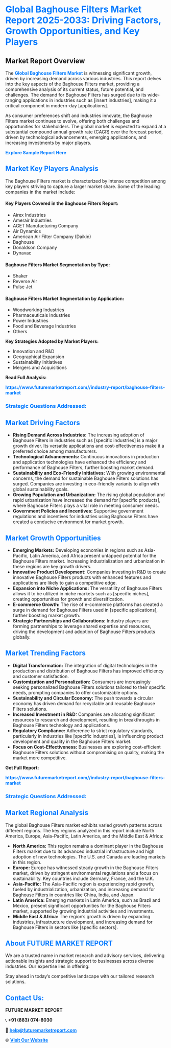 <h1 style="color: #007BFF;">Global Baghouse Filters Market Report 2025-2033: Driving Factors, Growth Opportunities, and Key Players</h1>

<section id="overview">
<h2>Market Report Overview</h2>
<p>The <a href="https://www.futuremarketreport.com//industry-report/baghouse-filters-market" style="color: #007BFF; text-decoration: none;"><strong>Global Baghouse Filters Market</strong></a> is witnessing significant growth, driven by increasing demand across various industries. This report delves into the key aspects of the Baghouse Filters market, providing a comprehensive analysis of its current status, future potential, and challenges. The demand for Baghouse Filters has surged due to its wide-ranging applications in industries such as [insert industries], making it a critical component in modern-day [applications].</p>
<p>As consumer preferences shift and industries innovate, the Baghouse Filters market continues to evolve, offering both challenges and opportunities for stakeholders. The global market is expected to expand at a substantial compound annual growth rate (CAGR) over the forecast period, driven by technological advancements, emerging applications, and increasing investments by major players.</p>
</section>

<section id="overview">
<p><a href="https://www.futuremarketreport.com//request-sample/reportId=63980" style="color: #007BFF; text-decoration: none;"><strong>Explore Sample Report Here</strong></a></p>
</section>

<section id="key-players">
<h2 style="color: #007BFF;">Market Key Players Analysis</h2>
<p>The Baghouse Filters market is characterized by intense competition among key players striving to capture a larger market share. Some of the leading companies in the market include:</p>
<h4>Key Players Covered in the Baghouse Filters Report:</h4>
<ul><li>Airex Industries</li><li>Amerair Industries</li><li>AGET Manufacturing Company</li><li>Air Dynamics</li><li>American Air Filter Company (Daikin)</li><li>Baghouse</li><li>Donaldson Company</li><li>Dynavac</li></ul>
<h4>Baghouse Filters Market Segmentation by Type:</h4>
<ul><li>Shaker</li><li>Reverse Air</li><li>Pulse Jet</li></ul>

<h4>Baghouse Filters Market Segmentation by Application:</h4>
<ul><li>Woodworking Industries</li><li>Pharmaceuticals Industries</li><li>Power Industries</li><li>Food and Beverage Industries</li><li>Others</li></ul>
<p><strong>Key Strategies Adopted by Market Players:</strong></p>
<ul>
<li>Innovation and R&D</li>
<li>Geographical Expansion</li>
<li>Sustainability Initiatives</li>
<li>Mergers and Acquisitions</li>
</ul>
</section>

<section>
<p><strong>Read Full Analysis: </strong></p><a href="https://www.futuremarketreport.com//industry-report/baghouse-filters-market" style="color: #007BFF; text-decoration: none;"><strong>https://www.futuremarketreport.com//industry-report/baghouse-filters-market</strong></a>
<h3 style="color: #007BFF;">Strategic Questions Addressed:</h3>
</section>

<section id="driving-factors">
<h2 style="color: #007BFF;">Market Driving Factors</h2>
<ul>
<li><strong>Rising Demand Across Industries:</strong> The increasing adoption of Baghouse Filters in industries such as [specific industries] is a major growth driver. Its versatile applications and cost-effectiveness make it a preferred choice among manufacturers.</li>
<li><strong>Technological Advancements:</strong> Continuous innovations in production and application technologies have enhanced the efficiency and performance of Baghouse Filters, further boosting market demand.</li>
<li><strong>Sustainability and Eco-Friendly Initiatives:</strong> With growing environmental concerns, the demand for sustainable Baghouse Filters solutions has surged. Companies are investing in eco-friendly variants to align with global sustainability goals.</li>
<li><strong>Growing Population and Urbanization:</strong> The rising global population and rapid urbanization have increased the demand for [specific products], where Baghouse Filters plays a vital role in meeting consumer needs.</li>
<li><strong>Government Policies and Incentives:</strong> Supportive government regulations and incentives for industries using Baghouse Filters have created a conducive environment for market growth.</li>
</ul>
</section>

<section id="growth-opportunities">
<h2 style="color: #007BFF;">Market Growth Opportunities</h2>
<ul>
<li><strong>Emerging Markets:</strong> Developing economies in regions such as Asia-Pacific, Latin America, and Africa present untapped potential for the Baghouse Filters market. Increasing industrialization and urbanization in these regions are key growth drivers.</li>
<li><strong>Innovative Product Development:</strong> Companies investing in R&D to create innovative Baghouse Filters products with enhanced features and applications are likely to gain a competitive edge.</li>
<li><strong>Expansion into Niche Applications:</strong> The versatility of Baghouse Filters allows it to be utilized in niche markets such as [specific niches], creating opportunities for growth and diversification.</li>
<li><strong>E-commerce Growth:</strong> The rise of e-commerce platforms has created a surge in demand for Baghouse Filters used in [specific applications], further boosting market growth.</li>
<li><strong>Strategic Partnerships and Collaborations:</strong> Industry players are forming partnerships to leverage shared expertise and resources, driving the development and adoption of Baghouse Filters products globally.</li>
</ul>
</section>

<section id="trending-factors">
<h2 style="color: #007BFF;">Market Trending Factors</h2>
<ul>
<li><strong>Digital Transformation:</strong> The integration of digital technologies in the production and distribution of Baghouse Filters has improved efficiency and customer satisfaction.</li>
<li><strong>Customization and Personalization:</strong> Consumers are increasingly seeking personalized Baghouse Filters solutions tailored to their specific needs, prompting companies to offer customizable options.</li>
<li><strong>Sustainability and Circular Economy:</strong> The push towards a circular economy has driven demand for recyclable and reusable Baghouse Filters solutions.</li>
<li><strong>Increased Investment in R&D:</strong> Companies are allocating significant resources to research and development, resulting in breakthroughs in Baghouse Filters technology and applications.</li>
<li><strong>Regulatory Compliance:</strong> Adherence to strict regulatory standards, particularly in industries like [specific industries], is influencing product development and quality in the Baghouse Filters market.</li>
<li><strong>Focus on Cost-Effectiveness:</strong> Businesses are exploring cost-efficient Baghouse Filters solutions without compromising on quality, making the market more competitive.</li>
</ul>
</section>

<section>
<p><strong>Get Full Report: </strong></p><a href="https://www.futuremarketreport.com//industry-report/baghouse-filters-market" style="color: #007BFF; text-decoration: none;"><strong>https://www.futuremarketreport.com//industry-report/baghouse-filters-market</strong></a>
<h3 style="color: #007BFF;">Strategic Questions Addressed:</h3>
</section>


<section id="regional-analysis">
<h2 style="color: #007BFF;">Market Regional Analysis</h2>
<p>The global Baghouse Filters market exhibits varied growth patterns across different regions. The key regions analyzed in this report include North America, Europe, Asia-Pacific, Latin America, and the Middle East & Africa:</p>
<ul>
<li><strong>North America:</strong> This region remains a dominant player in the Baghouse Filters market due to its advanced industrial infrastructure and high adoption of new technologies. The U.S. and Canada are leading markets in this region.</li>
<li><strong>Europe:</strong> Europe has witnessed steady growth in the Baghouse Filters market, driven by stringent environmental regulations and a focus on sustainability. Key countries include Germany, France, and the U.K.</li>
<li><strong>Asia-Pacific:</strong> The Asia-Pacific region is experiencing rapid growth, fueled by industrialization, urbanization, and increasing demand for Baghouse Filters in countries like China, India, and Japan.</li>
<li><strong>Latin America:</strong> Emerging markets in Latin America, such as Brazil and Mexico, present significant opportunities for the Baghouse Filters market, supported by growing industrial activities and investments.</li>
<li><strong>Middle East & Africa:</strong> The region’s growth is driven by expanding industries, infrastructure development, and increasing demand for Baghouse Filters in sectors like [specific sectors].</li>
</ul>
</section>

<footer>
<h2 style="color: #007BFF;">About FUTURE MARKET REPORT</h2>
<p>We are a trusted name in market research and advisory services, delivering actionable insights and strategic support to businesses across diverse industries. Our expertise lies in offering:</p>

<p>Stay ahead in today’s competitive landscape with our tailored research solutions.</p>

<h2 style="color: #007BFF;">Contact Us:</h2>
<p><strong>FUTURE MARKET REPORT</strong></p>
<p>📞 <strong>+91 (883) 074-8030</strong></p>
<p>📧 <strong><a href="mailto:help@futuremarketreport.com" style="color: #007BFF;">help@futuremarketreport.com</a></strong></p>
<p>🌐 <strong><a href="https://www.futuremarketreport.com/" style="color: #007BFF;">Visit Our Website</a></strong></p>
</footer>